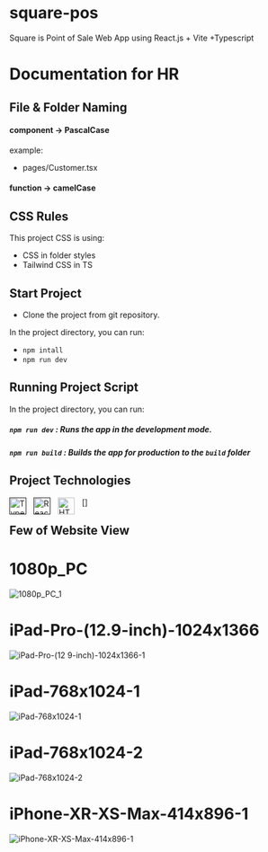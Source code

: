 # square-pos
Square is Point of Sale Web App using React.js + Vite +Typescript

# Documentation for HR

## File & Folder Naming

#### component -> PascalCase

example:

- pages/Customer.tsx

#### function -> camelCase

## CSS Rules
This project CSS is using: 
- CSS in folder styles
- Tailwind CSS in TS

## Start Project
- Clone the project from git repository.

In the project directory, you can run:

- `npm intall`
- `npm run dev`

## Running Project Script
In the project directory, you can run:

##### `npm run dev` : Runs the app in the development mode.
##### `npm run build` : Builds the app for production to the `build` folder


## Project Technologies
[<img align="left" alt="Typescript" width="30px" src="https://cdn.jsdelivr.net/gh/devicons/devicon/icons/typescript/typescript-original.svg" style="padding-right:10px;" />]()[<img align="left" alt="React" width="30px" src="https://cdn.jsdelivr.net/gh/devicons/devicon/icons/react/react-original.svg" style="padding-right:10px;" />]()[<img align="left" alt="HTML5" width="30px" src="https://cdn.jsdelivr.net/gh/devicons/devicon/icons/html5/html5-original.svg" style="padding-right:10px;" />]


## Few of Website View
# 1080p_PC
![1080p_PC_1](https://user-images.githubusercontent.com/77773424/232367219-dcbeb6bf-f681-48b2-b06d-f94d7aa9717f.png)
# iPad-Pro-(12.9-inch)-1024x1366
![iPad-Pro-(12 9-inch)-1024x1366-1](https://user-images.githubusercontent.com/77773424/232367289-ce0a8ca1-9d21-4be7-a7ad-d42cac404180.png)
# iPad-768x1024-1
![iPad-768x1024-1](https://user-images.githubusercontent.com/77773424/232367313-5235bd9f-08f8-4ac7-98fb-c04994e74cb8.png)
# iPad-768x1024-2
![iPad-768x1024-2](https://user-images.githubusercontent.com/77773424/232367335-d4a65499-5c93-45bf-b953-1148e1320f4e.png)
# iPhone-XR-XS-Max-414x896-1
![iPhone-XR-XS-Max-414x896-1](https://user-images.githubusercontent.com/77773424/232367363-a43cd5c8-7160-471e-9be2-3a3d9ef0136f.png)
